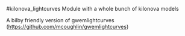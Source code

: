#kilonova_lightcurves
Module with a whole bunch of kilonova models 

A bilby friendly version of gwemlightcurves (https://github.com/mcoughlin/gwemlightcurves)
